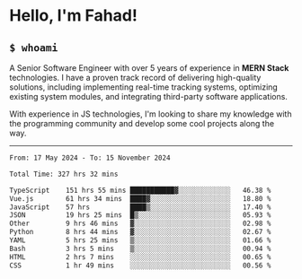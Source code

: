 <h1>Hello, I'm Fahad!</h1>

<h2><code>$ whoami</code></h2>

A Senior Software Engineer with over 5 years of experience in **MERN Stack** technologies. I have a proven track record of delivering high-quality solutions, including implementing real-time tracking systems, optimizing existing system modules, and integrating third-party software applications.

With experience in JS technologies, I'm looking to share my knowledge with the programming community and develop some cool projects along the way.

---

<!--START_SECTION:waka-->

```txt
From: 17 May 2024 - To: 15 November 2024

Total Time: 327 hrs 32 mins

TypeScript    151 hrs 55 mins ███████████▓░░░░░░░░░░░░░   46.38 %
Vue.js        61 hrs 34 mins  ████▓░░░░░░░░░░░░░░░░░░░░   18.80 %
JavaScript    57 hrs          ████▒░░░░░░░░░░░░░░░░░░░░   17.40 %
JSON          19 hrs 25 mins  █▒░░░░░░░░░░░░░░░░░░░░░░░   05.93 %
Other         9 hrs 46 mins   ▓░░░░░░░░░░░░░░░░░░░░░░░░   02.98 %
Python        8 hrs 44 mins   ▓░░░░░░░░░░░░░░░░░░░░░░░░   02.67 %
YAML          5 hrs 25 mins   ▒░░░░░░░░░░░░░░░░░░░░░░░░   01.66 %
Bash          3 hrs 5 mins    ▒░░░░░░░░░░░░░░░░░░░░░░░░   00.94 %
HTML          2 hrs 7 mins    ░░░░░░░░░░░░░░░░░░░░░░░░░   00.65 %
CSS           1 hr 49 mins    ░░░░░░░░░░░░░░░░░░░░░░░░░   00.56 %
```

<!--END_SECTION:waka-->

<!--
**heyFahad/heyFahad** is a ✨ _special_ ✨ repository because its `README.md` (this file) appears on your GitHub profile.

Here are some ideas to get you started:

- 🔭 I’m currently working on ...
- 🌱 I’m currently learning ...
- 👯 I’m looking to collaborate on ...
- 🤔 I’m looking for help with ...
- 💬 Ask me about ...
- 📫 How to reach me: ...
- 😄 Pronouns: ...
- ⚡ Fun fact: ...
-->
